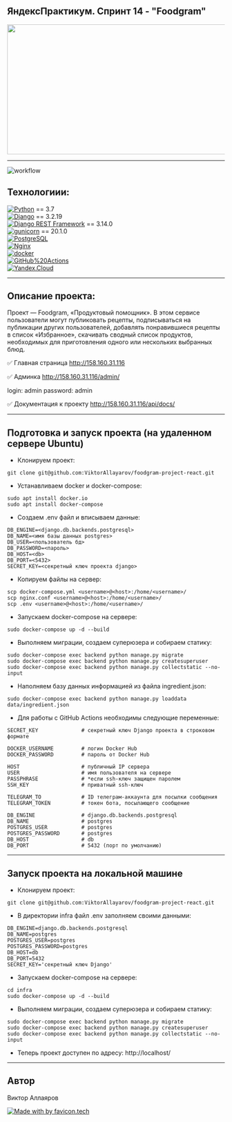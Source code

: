 ## ЯндексПрактикум. Спринт 14 - "Foodgram"

<div align="center">
  <img src="https://media.giphy.com/media/dWesBcTLavkZuG35MI/giphy.gif" width="600" height="300"/>
</div>

---

![workflow](https://github.com/ViktorAllayarov/foodgram-project-react/actions/workflows/workflow.yml/badge.svg)

## Технологиии:

[![Python](https://img.shields.io/badge/-Python-464646?style=flat-square&logo=Python)](https://www.python.org/) == 3.7  
[![Django](https://img.shields.io/badge/-Django-464646?style=flat-square&logo=Django)](https://www.djangoproject.com/) == 3.2.19  
[![Django REST Framework](https://img.shields.io/badge/-Django%20REST%20Framework-464646?style=flat-square&logo=Django%20REST%20Framework)](https://www.django-rest-framework.org/) == 3.14.0  
[![gunicorn](https://img.shields.io/badge/-gunicorn-464646?style=flat-square&logo=gunicorn)](https://gunicorn.org/) == 20.1.0  
[![PostgreSQL](https://img.shields.io/badge/-PostgreSQL-464646?style=flat-square&logo=PostgreSQL)](https://www.postgresql.org/)  
[![Nginx](https://img.shields.io/badge/-NGINX-464646?style=flat-square&logo=NGINX)](https://nginx.org/ru/)  
[![docker](https://img.shields.io/badge/-Docker-464646?style=flat-square&logo=docker)](https://www.docker.com/)  
[![GitHub%20Actions](https://img.shields.io/badge/-GitHub%20Actions-464646?style=flat-square&logo=GitHub%20actions)](https://github.com/features/actions)  
[![Yandex.Cloud](https://img.shields.io/badge/-Yandex.Cloud-464646?style=flat-square&logo=Yandex.Cloud)](https://cloud.yandex.ru/)

---

## Описание проекта:

Проект — Foodgram, «Продуктовый помощник». В этом сервисе пользователи могут публиковать рецепты, подписываться на публикации других пользователей, добавлять понравившиеся рецепты в список «Избранное», скачивать сводный список продуктов, необходимых для приготовления одного или нескольких выбранных блюд.

✅ Главная страница
http://158.160.31.116

✅ Админка
http://158.160.31.116/admin/

login: admin
password: admin

✅ Документация к проекту
http://158.160.31.116/api/docs/

---

## Подготовка и запуск проекта (на удаленном сервере Ubuntu)

- Клонируем проект:

```
git clone git@github.com:ViktorAllayarov/foodgram-project-react.git
```

- Устанавливаем docker и docker-compose:

```
sudo apt install docker.io
sudo apt install docker-compose
```

- Cоздаем .env файл и вписываем данные:

```
DB_ENGINE=<django.db.backends.postgresql>
DB_NAME=<имя базы данных postgres>
DB_USER=<пользователь бд>
DB_PASSWORD=<пароль>
DB_HOST=<db>
DB_PORT=<5432>
SECRET_KEY=<секретный ключ проекта django>
```

- Копируем файлы на сервер:

```
scp docker-compose.yml <username>@<host>:/home/<username>/
scp nginx.conf <username>@<host>:/home/<username>/
scp .env <username>@<host>:/home/<username>/
```

- Запускаем docker-compose на сервере:

```
sudo docker-compose up -d --build
```

- Выполняем миграции, создаем суперюзера и собираем статику:

```
sudo docker-compose exec backend python manage.py migrate
sudo docker-compose exec backend python manage.py createsuperuser
sudo docker-compose exec backend python manage.py collectstatic --no-input
```

- Наполняем базу данных информацией из файла ingredient.json:

```
sudo docker-compose exec backend python manage.py loaddata data/ingredient.json
```

- Для работы с GitHub Actions необходимы следующие переменные:

```
SECRET_KEY              # секретный ключ Django проекта в строковом формате

DOCKER_USERNAME         # логин Docker Hub
DOCKER_PASSWORD         # пароль от Docker Hub

HOST                    # публичный IP сервера
USER                    # имя пользователя на сервере
PASSPHRASE              # *если ssh-ключ защищен паролем
SSH_KEY                 # приватный ssh-ключ

TELEGRAM_TO             # ID телеграм-аккаунта для посылки сообщения
TELEGRAM_TOKEN          # токен бота, посылающего сообщение

DB_ENGINE               # django.db.backends.postgresql
DB_NAME                 # postgres
POSTGRES_USER           # postgres
POSTGRES_PASSWORD       # postgres
DB_HOST                 # db
DB_PORT                 # 5432 (порт по умолчанию)
```

---

## Запуск проекта на локальной машине

- Клонируем проект:

```
git clone git@github.com:ViktorAllayarov/foodgram-project-react.git
```

- В директории infra файл .env заполняем своими данными:

```
DB_ENGINE=django.db.backends.postgresql
DB_NAME=postgres
POSTGRES_USER=postgres
POSTGRES_PASSWORD=postgres
DB_HOST=db
DB_PORT=5432
SECRET_KEY='секретный ключ Django'
```

- Запускаем docker-compose на сервере:

```
cd infra
sudo docker-compose up -d --build
```

- Выполняем миграции, создаем суперюзера и собираем статику:

```
sudo docker-compose exec backend python manage.py migrate
sudo docker-compose exec backend python manage.py createsuperuser
sudo docker-compose exec backend python manage.py collectstatic --no-input
```

- Теперь проект доступен по адресу: http://localhost/

---

## Автор

Виктор Аллаяров

[![Made with by favicon.tech](https://favicon.tech/logo_tea.png)](https://favicon.tech)
